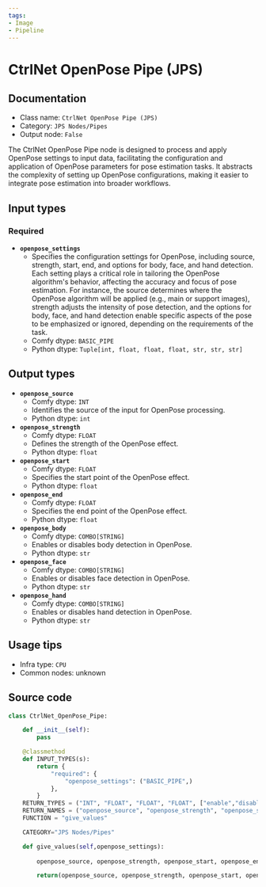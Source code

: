 ```yaml
---
tags:
- Image
- Pipeline
---
```


# CtrlNet OpenPose Pipe (JPS)
## Documentation
- Class name: `CtrlNet OpenPose Pipe (JPS)`
- Category: `JPS Nodes/Pipes`
- Output node: `False`

The CtrlNet OpenPose Pipe node is designed to process and apply OpenPose settings to input data, facilitating the configuration and application of OpenPose parameters for pose estimation tasks. It abstracts the complexity of setting up OpenPose configurations, making it easier to integrate pose estimation into broader workflows.
## Input types
### Required
- **`openpose_settings`**
    - Specifies the configuration settings for OpenPose, including source, strength, start, end, and options for body, face, and hand detection. Each setting plays a critical role in tailoring the OpenPose algorithm's behavior, affecting the accuracy and focus of pose estimation. For instance, the source determines where the OpenPose algorithm will be applied (e.g., main or support images), strength adjusts the intensity of pose detection, and the options for body, face, and hand detection enable specific aspects of the pose to be emphasized or ignored, depending on the requirements of the task.
    - Comfy dtype: `BASIC_PIPE`
    - Python dtype: `Tuple[int, float, float, float, str, str, str]`
## Output types
- **`openpose_source`**
    - Comfy dtype: `INT`
    - Identifies the source of the input for OpenPose processing.
    - Python dtype: `int`
- **`openpose_strength`**
    - Comfy dtype: `FLOAT`
    - Defines the strength of the OpenPose effect.
    - Python dtype: `float`
- **`openpose_start`**
    - Comfy dtype: `FLOAT`
    - Specifies the start point of the OpenPose effect.
    - Python dtype: `float`
- **`openpose_end`**
    - Comfy dtype: `FLOAT`
    - Specifies the end point of the OpenPose effect.
    - Python dtype: `float`
- **`openpose_body`**
    - Comfy dtype: `COMBO[STRING]`
    - Enables or disables body detection in OpenPose.
    - Python dtype: `str`
- **`openpose_face`**
    - Comfy dtype: `COMBO[STRING]`
    - Enables or disables face detection in OpenPose.
    - Python dtype: `str`
- **`openpose_hand`**
    - Comfy dtype: `COMBO[STRING]`
    - Enables or disables hand detection in OpenPose.
    - Python dtype: `str`
## Usage tips
- Infra type: `CPU`
- Common nodes: unknown


## Source code
```python
class CtrlNet_OpenPose_Pipe:

    def __init__(self):
        pass

    @classmethod
    def INPUT_TYPES(s):
        return {
            "required": {
                "openpose_settings": ("BASIC_PIPE",)
            },
        }
    RETURN_TYPES = ("INT", "FLOAT", "FLOAT", "FLOAT", ["enable","disable"], ["enable","disable"], ["enable","disable"],)
    RETURN_NAMES = ("openpose_source", "openpose_strength", "openpose_start", "openpose_end", "openpose_body", "openpose_face", "openpose_hand",)
    FUNCTION = "give_values"

    CATEGORY="JPS Nodes/Pipes"

    def give_values(self,openpose_settings):
        
        openpose_source, openpose_strength, openpose_start, openpose_end, openpose_body, openpose_face, openpose_hand = openpose_settings

        return(openpose_source, openpose_strength, openpose_start, openpose_end, openpose_body, openpose_face, openpose_hand,)

```
